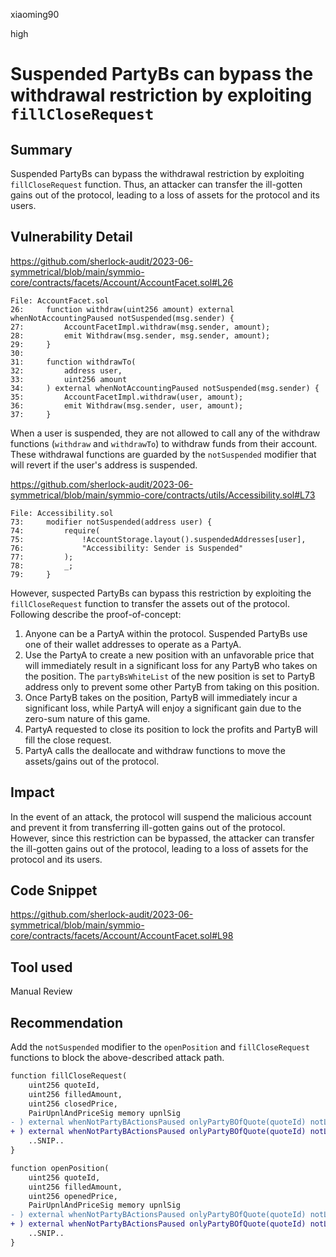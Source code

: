 xiaoming90

high

# Suspended PartyBs can bypass the withdrawal restriction by exploiting `fillCloseRequest`

## Summary

Suspended PartyBs can bypass the withdrawal restriction by exploiting `fillCloseRequest` function. Thus, an attacker can transfer the ill-gotten gains out of the protocol, leading to a loss of assets for the protocol and its users.

## Vulnerability Detail

https://github.com/sherlock-audit/2023-06-symmetrical/blob/main/symmio-core/contracts/facets/Account/AccountFacet.sol#L26

```solidity
File: AccountFacet.sol
26:     function withdraw(uint256 amount) external whenNotAccountingPaused notSuspended(msg.sender) {
27:         AccountFacetImpl.withdraw(msg.sender, amount);
28:         emit Withdraw(msg.sender, msg.sender, amount);
29:     }
30: 
31:     function withdrawTo(
32:         address user,
33:         uint256 amount
34:     ) external whenNotAccountingPaused notSuspended(msg.sender) {
35:         AccountFacetImpl.withdraw(user, amount);
36:         emit Withdraw(msg.sender, user, amount);
37:     }
```

When a user is suspended, they are not allowed to call any of the withdraw functions (`withdraw` and `withdrawTo`) to withdraw funds from their account. These withdrawal functions are guarded by the `notSuspended` modifier that will revert if the user's address is suspended.

https://github.com/sherlock-audit/2023-06-symmetrical/blob/main/symmio-core/contracts/utils/Accessibility.sol#L73

```solidity
File: Accessibility.sol
73:     modifier notSuspended(address user) {
74:         require(
75:             !AccountStorage.layout().suspendedAddresses[user],
76:             "Accessibility: Sender is Suspended"
77:         );
78:         _;
79:     }
```

However, suspected PartyBs can bypass this restriction by exploiting the `fillCloseRequest` function to transfer the assets out of the protocol. Following describe the proof-of-concept:

1) Anyone can be a PartyA within the protocol. Suspended PartyBs use one of their wallet addresses to operate as a PartyA. 
2) Use the PartyA to create a new position with an unfavorable price that will immediately result in a significant loss for any PartyB who takes on the position. The `partyBsWhiteList` of the new position is set to PartyB address only to prevent some other PartyB from taking on this position.
3) Once PartyB takes on the position, PartyB will immediately incur a significant loss, while PartyA will enjoy a significant gain due to the zero-sum nature of this game.
4) PartyA requested to close its position to lock the profits and PartyB will fill the close request.
5) PartyA calls the deallocate and withdraw functions to move the assets/gains out of the protocol.

## Impact

In the event of an attack, the protocol will suspend the malicious account and prevent it from transferring ill-gotten gains out of the protocol. However, since this restriction can be bypassed, the attacker can transfer the ill-gotten gains out of the protocol, leading to a loss of assets for the protocol and its users.

## Code Snippet

https://github.com/sherlock-audit/2023-06-symmetrical/blob/main/symmio-core/contracts/facets/Account/AccountFacet.sol#L98

## Tool used

Manual Review

## Recommendation

Add the `notSuspended` modifier to the `openPosition` and `fillCloseRequest` functions to block the above-described attack path.

```diff
function fillCloseRequest(
    uint256 quoteId,
    uint256 filledAmount,
    uint256 closedPrice,
    PairUpnlAndPriceSig memory upnlSig
- ) external whenNotPartyBActionsPaused onlyPartyBOfQuote(quoteId) notLiquidated(quoteId) {
+ ) external whenNotPartyBActionsPaused onlyPartyBOfQuote(quoteId) notLiquidated(quoteId) notSuspended(msg.sender) {
	..SNIP..
}
```

```diff
function openPosition(
    uint256 quoteId,
    uint256 filledAmount,
    uint256 openedPrice,
    PairUpnlAndPriceSig memory upnlSig
- ) external whenNotPartyBActionsPaused onlyPartyBOfQuote(quoteId) notLiquidated(quoteId) {
+ ) external whenNotPartyBActionsPaused onlyPartyBOfQuote(quoteId) notLiquidated(quoteId) notSuspended(msg.sender) {
    ..SNIP..
}
```